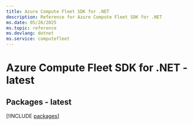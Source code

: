 ```yaml
---
title: Azure Compute Fleet SDK for .NET
description: Reference for Azure Compute Fleet SDK for .NET
ms.date: 05/26/2025
ms.topic: reference
ms.devlang: dotnet
ms.service: computefleet
---
```

# Azure Compute Fleet SDK for .NET - latest
## Packages - latest
[!INCLUDE [packages](compute-fleet-index.md)]